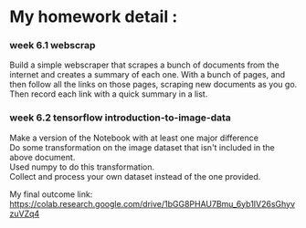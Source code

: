 My homework detail :
=====
### week 6.1 webscrap
Build a simple webscraper that scrapes a bunch of documents from the internet and creates a summary of each one. With a bunch of pages, and then follow all the links on those pages, scraping new documents as you go. Then  record each link with a quick summary in a list.

### week 6.2 tensorflow introduction-to-image-data
Make a version of the Notebook with at least one major difference <br>
Do some transformation on the image dataset that isn't included in the above document. <br>
Used numpy to do this transformation.<br>
Collect and process your own dataset instead of the one provided.

My final outcome link: <https://colab.research.google.com/drive/1bGG8PHAU7Bmu_6yb1IV26sGhyvzuVZq4>






